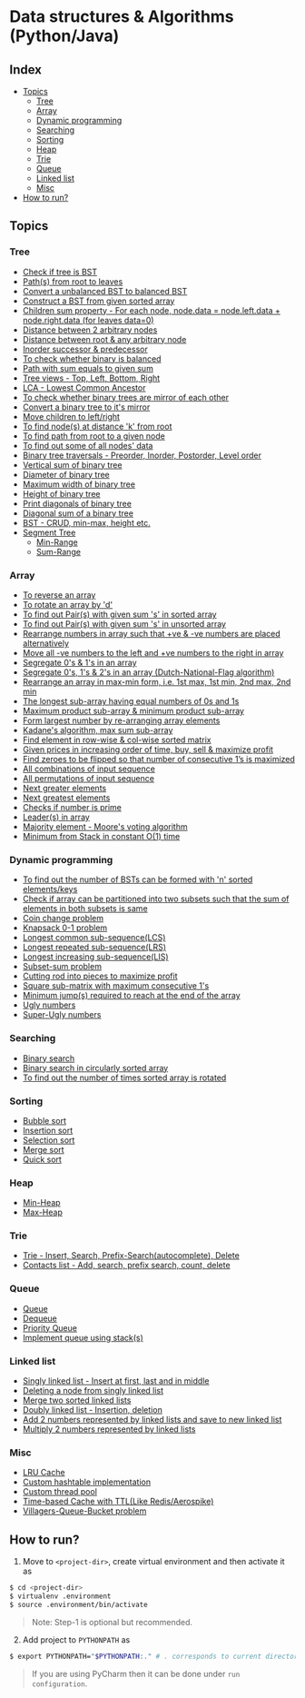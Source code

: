 # Data structures & Algorithms (Python/Java)

## Index
* [Topics](https://github.com/suyash248/ds_algo#topics)
  * [Tree](https://github.com/suyash248/ds_algo#tree)
  * [Array](https://github.com/suyash248/ds_algo#array)
  * [Dynamic programming](https://github.com/suyash248/ds_algo#dynamic-programming)
  * [Searching](https://github.com/suyash248/ds_algo#searching)
  * [Sorting](https://github.com/suyash248/ds_algo#sorting)
  * [Heap](https://github.com/suyash248/ds_algo#heap)
  * [Trie](https://github.com/suyash248/ds_algo#trie)
  * [Queue](https://github.com/suyash248/ds_algo#queue)
  * [Linked list](https://github.com/suyash248/ds_algo#linked-list)
  * [Misc](https://github.com/suyash248/ds_algo#misc)
* [How to run?](https://github.com/suyash248/ds_algo#how-to-run)

## Topics

### Tree
* [Check if tree is BST](https://github.com/suyash248/ds_algo/blob/master/Tree/isBST.py)
* [Path(s) from root to leaves](https://github.com/suyash248/ds_algo/blob/master/Tree/allPathsRootToLeaves.py)
* [Convert a unbalanced BST to balanced BST](https://github.com/suyash248/ds_algo/blob/master/Tree/balanceBST.py)
* [Construct a BST from given sorted array](https://github.com/suyash248/ds_algo/blob/master/Tree/buildBSTFromSortedArray.py)
* [Children sum property - For each node, node.data = node.left.data + node.right.data (for leaves data=0)](https://github.com/suyash248/ds_algo/blob/master/Tree/childrenSumProperty.py)
* [Distance between 2 arbitrary nodes](https://github.com/suyash248/ds_algo/blob/master/Tree/distanceBetweenNodes.py)
* [Distance between root & any arbitrary node](https://github.com/suyash248/ds_algo/blob/master/Tree/distanceFromRoot.py)
* [Inorder successor & predecessor](https://github.com/suyash248/ds_algo/blob/master/Tree/inorderSuccessorPredecessor.py)
* [To check whether binary is balanced](https://github.com/suyash248/ds_algo/blob/master/Tree/isBalanced.py)
* [Path with sum equals to given sum](https://github.com/suyash248/ds_algo/blob/master/Tree/isSumEqual.py)
* [Tree views - Top, Left, Bottom, Right](https://github.com/suyash248/ds_algo/blob/master/Tree/treeViews.py)
* [LCA - Lowest Common Ancestor](https://github.com/suyash248/ds_algo/blob/master/Tree/lowestCommonAncestor.py)
* [To check whether binary trees are mirror of each other](https://github.com/suyash248/ds_algo/blob/master/Tree/mirror.py)
* [Convert a binary tree to it's mirror](https://github.com/suyash248/ds_algo/blob/master/Tree/mirror.py)
* [Move children to left/right](https://github.com/suyash248/ds_algo/blob/master/Tree/moveChildrenToLeftOrRight.py)
* [To find node(s) at distance 'k' from root](https://github.com/suyash248/ds_algo/blob/master/Tree/nodesAtDistanceKFromRoot.py)
* [To find path from root to a given node](https://github.com/suyash248/ds_algo/blob/master/Tree/pathToTarget.py)
* [To find out some of all nodes' data](https://github.com/suyash248/ds_algo/blob/master/Tree/sumOfNodes.py)
* [Binary tree traversals - Preorder, Inorder, Postorder, Level order](https://github.com/suyash248/ds_algo/blob/master/Tree/traversals.py)
* [Vertical sum of binary tree](https://github.com/suyash248/ds_algo/blob/master/Tree/verticalSum.py)
* [Diameter of binary tree](https://github.com/suyash248/ds_algo/blob/master/Tree/treeDiameter.py)
* [Maximum width of binary tree](https://github.com/suyash248/ds_algo/blob/master/Tree/maximumWidth.py)
* [Height of binary tree](https://github.com/suyash248/ds_algo/blob/master/Tree/treeHeight.py)
* [Print diagonals of binary tree](https://github.com/suyash248/ds_algo/blob/master/Tree/printDiagonals.py)
* [Diagonal sum of a binary tree](https://github.com/suyash248/ds_algo/blob/master/Tree/sumDiagonals.py)
* [BST - CRUD, min-max, height etc.](https://github.com/suyash248/ds_algo/blob/master/Tree/BST_Java/BinarySearchTree.java)
* [Segment Tree](https://github.com/suyash248/ds_algo/blob/master/Tree/segment_tree)
  * [Min-Range](https://github.com/suyash248/ds_algo/blob/master/Tree/segment_tree/minRangeSegmentTree.py)
  * [Sum-Range](https://github.com/suyash248/ds_algo/blob/master/Tree/segment_tree/sumRangeSegmentTree.py)

### Array
* [To reverse an array](https://github.com/suyash248/ds_algo/blob/master/Array/reverse.py)
* [To rotate an array by 'd'](https://github.com/suyash248/ds_algo/blob/master/Array/rotation.py)
* [To find out Pair(s) with given sum 's' in sorted array](https://github.com/suyash248/ds_algo/blob/master/Array/pairWithSumInSortedArray.py)
* [To find out Pair(s) with given sum 's' in unsorted array](https://github.com/suyash248/ds_algo/blob/master/Array/countPairsWithSumInUnsortedArray.py)
* [Rearrange numbers in array such that +ve & -ve numbers are placed alternatively](https://github.com/suyash248/ds_algo/blob/master/Array/alternatePositiveNegative.py)
* [Move all -ve numbers to the left and +ve numbers to the right in array](https://github.com/suyash248/ds_algo/blob/master/Array/separatePositiveNegative.py)
* [Segregate 0's & 1's in an array](https://github.com/suyash248/ds_algo/blob/master/Array/segregateZerosAndOnes.py)
* [Segregate 0's, 1's & 2's in an array (Dutch-National-Flag algorithm)](https://github.com/suyash248/ds_algo/blob/master/Array/segregateZerosOnesTwos.py)
* [Rearrange an array in max-min form, i.e. 1st max, 1st min, 2nd max, 2nd min](https://github.com/suyash248/ds_algo/blob/master/Array/rearrangeMaxMinAlternatively.py)
* [The longest sub-array having equal numbers of 0s and 1s](https://github.com/suyash248/ds_algo/blob/master/Array/maxSubarrayWithEqualZerosAndOnes.py)
* [Maximum product sub-array & minimum product sub-array](https://github.com/suyash248/ds_algo/blob/master/Array/maxAndMinProductSubArray.py)
* [Form largest number by re-arranging array elements](https://github.com/suyash248/ds_algo/blob/master/Array/formLargestNumber.py)
* [Kadane's algorithm, max sum sub-array](https://github.com/suyash248/ds_algo/blob/master/Array/kadaneMaxSumSubarray.py)
* [Find element in row-wise & col-wise sorted matrix](https://github.com/suyash248/ds_algo/blob/master/Array/searchInSortedMatrix.py)
* [Given prices in increasing order of time, buy, sell & maximize profit](https://github.com/suyash248/ds_algo/blob/master/Array/maximizeProfit.py)
* [Find zeroes to be flipped so that number of consecutive 1’s is maximized](https://github.com/suyash248/ds_algo/blob/master/Array/flipZeroesMaximizeOnes.py)
* [All combinations of input sequence](https://github.com/suyash248/ds_algo/blob/master/Array/allCombinations.py)
* [All permutations of input sequence](https://github.com/suyash248/ds_algo/blob/master/Array/allPermutations.py)
* [Next greater elements](https://github.com/suyash248/ds_algo/blob/master/Array/nextGreater.py)
* [Next greatest elements](https://github.com/suyash248/ds_algo/blob/master/Array/nextGreatest.py)
* [Checks if number is prime](https://github.com/suyash248/ds_algo/blob/master/Array/isPrime.py)
* [Leader(s) in array](https://github.com/suyash248/ds_algo/blob/master/Array/leader.py)
* [Majority element - Moore's voting algorithm](https://github.com/suyash248/ds_algo/blob/master/Array/majorityElement.py)
* [Minimum from Stack in constant O(1) time](https://github.com/suyash248/ds_algo/blob/master/Array/minInStack.py)

### Dynamic programming
* [To find out the number of BSTs can be formed with 'n' sorted elements/keys](https://github.com/suyash248/ds_algo/blob/master/DynamicProgramming/numberOfTrees.py)
* [Check if array can be partitioned into two subsets such that the sum of elements in both subsets is same](https://github.com/suyash248/ds_algo/blob/master/DynamicProgramming/equalSumSubsets.py)
* [Coin change problem](https://github.com/suyash248/ds_algo/blob/master/DynamicProgramming/coinChangeProblem.py)
* [Knapsack 0-1 problem](https://github.com/suyash248/ds_algo/blob/master/DynamicProgramming/knapsackProblem.py)
* [Longest common sub-sequence(LCS)](https://github.com/suyash248/ds_algo/blob/master/DynamicProgramming/longestCommonSubsequence.py)
* [Longest repeated sub-sequence(LRS)](https://github.com/suyash248/ds_algo/blob/master/DynamicProgramming/longestRepeatedSubsequence.py)
* [Longest increasing sub-sequence(LIS)](https://github.com/suyash248/ds_algo/blob/master/DynamicProgramming/longestIncreasingSubsequence.py)
* [Subset-sum problem](https://github.com/suyash248/ds_algo/blob/master/DynamicProgramming/subsetSumProblem.py)
* [Cutting rod into pieces to maximize profit](https://github.com/suyash248/ds_algo/blob/master/DynamicProgramming/cuttingRodIntoPieces.py)
* [Square sub-matrix with maximum consecutive 1's](https://github.com/suyash248/ds_algo/blob/master/DynamicProgramming/squareSubMatrixWithMaximumOnes.py)
* [Minimum jump(s) required to reach at the end of the array](https://github.com/suyash248/ds_algo/blob/master/DynamicProgramming/minJumpsToReachEnd.py)
* [Ugly numbers](https://github.com/suyash248/ds_algo/blob/master/DynamicProgramming/uglyNumbers.py)
* [Super-Ugly numbers](https://github.com/suyash248/ds_algo/blob/master/DynamicProgramming/superUglyNumbers.py)

### Searching
* [Binary search](https://github.com/suyash248/ds_algo/blob/master/BinarySearch/BinarySearch.java)
* [Binary search in circularly sorted array](https://github.com/suyash248/ds_algo/blob/master/BinarySearch/BinarySearch.java)
* [To find out the number of times sorted array is rotated](https://github.com/suyash248/ds_algo/blob/master/BinarySearch/BinarySearch.java)

### Sorting
* [Bubble sort](https://github.com/suyash248/ds_algo/blob/master/Sorting/sort/bubble/BubbleSort.java)
* [Insertion sort](https://github.com/suyash248/ds_algo/blob/master/Sorting/sort/insertion/InsertionSort.java)
* [Selection sort](https://github.com/suyash248/ds_algo/blob/master/Sorting/sort/selection/SelectionSort.java)
* [Merge sort](https://github.com/suyash248/ds_algo/blob/master/Sorting/sort/merge/MergeSort.java)
* [Quick sort](https://github.com/suyash248/ds_algo/blob/master/Sorting/sort/quick/QuickSort.java)

### Heap
* [Min-Heap](https://github.com/suyash248/ds_algo/blob/master/Heap/BinaryHeap/minHeap.py)
* [Max-Heap](https://github.com/suyash248/ds_algo/blob/master/Heap/BinaryHeap/maxHeap.py)

### Trie
* [Trie - Insert, Search, Prefix-Search(autocomplete), Delete](https://github.com/suyash248/ds_algo/blob/master/Trie/trie.py)
* [Contacts list - Add, search, prefix search, count, delete](https://github.com/suyash248/ds_algo/blob/master/Trie/contacts_list.py)

### Queue
* [Queue](https://github.com/suyash248/ds_algo/blob/master/Queues/SinglyQueue/QueueUsingArray.java)
* [Dequeue](https://github.com/suyash248/ds_algo/blob/master/Queues/Deque/DequeUsingArray.java)
* [Priority Queue](https://github.com/suyash248/ds_algo/blob/master/Queues/PriorityQueue/pq.py)
* [Implement queue using stack(s)](https://github.com/suyash248/ds_algo/blob/master/Queues/queueUsingStack.py)

### Linked list
* [Singly linked list - Insert at first, last and in middle](https://github.com/suyash248/ds_algo/blob/master/LinkedList/SinglyLinkedList.java)
* [Deleting a node from singly linked list](https://github.com/suyash248/ds_algo/blob/master/LinkedList/LinkedListUtil.java)
* [Merge two sorted linked lists](https://github.com/suyash248/ds_algo/blob/master/LinkedList/LinkedListUtil.java)
* [Doubly linked list - Insertion, deletion](https://github.com/suyash248/ds_algo/blob/master/LinkedList/DoublyLinkedList.java)
* [Add 2 numbers represented by linked lists and save to new linked list](https://github.com/suyash248/ds_algo/blob/master/LinkedList/addLinkedLists.py)
* [Multiply 2 numbers represented by linked lists](https://github.com/suyash248/ds_algo/blob/master/LinkedList/addLinkedLists.py)

### Misc
* [LRU Cache](https://github.com/suyash248/ds_algo/blob/master/Misc/LRUcache.py)
* [Custom hashtable implementation](https://github.com/suyash248/ds_algo/blob/master/Misc/CustomHashMap/CustomHashtable.java)
* [Custom thread pool](https://github.com/suyash248/ds_algo/blob/master/Misc/CustomThreadPool.java)
* [Time-based Cache with TTL(Like Redis/Aerospike)](https://github.com/suyash248/ds_algo/blob/master/Misc/TimeBasedCache.java)
* [Villagers-Queue-Bucket problem](https://github.com/suyash248/ds_algo/blob/master/Misc/villagersInQueue.py)

## How to run?
1. Move to ```<project-dir>```, create virtual environment and then activate it as

```sh
$ cd <project-dir>
$ virtualenv .environment
$ source .environment/bin/activate
```
>Note: Step-1 is optional but recommended.

2. Add project to ```PYTHONPATH``` as 

```sh 
$ export PYTHONPATH="$PYTHONPATH:." # . corresponds to current directory(project-dir)
```

> If you are using PyCharm then it can be done under `run configuration`.
